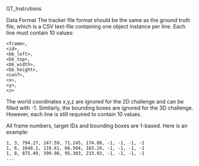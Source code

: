 GT_Instrutions


Data Format
The tracker file format should be the same as the ground truth file, which is a CSV text-file containing one object instance per line. Each line must contain 10 values:

```
<frame>,
<id>,
<bb_left>,
<bb_top>,
<bb_width>,
<bb_height>,
<conf>,
<x>,
<y>,
<z>
```
  
The world coordinates x,y,z are ignored for the 2D challenge and can be filled with -1. Similarly, the bounding boxes are ignored for the 3D challenge. However, each line is still required to contain 10 values.

All frame numbers, target IDs and bounding boxes are 1-based. Here is an example:

```
1, 3, 794.27, 247.59, 71.245, 174.88, -1, -1, -1, -1
1, 6, 1648.1, 119.61, 66.504, 163.24, -1, -1, -1, -1
1, 8, 875.49, 399.98, 95.303, 233.93, -1, -1, -1, -1
...
```
